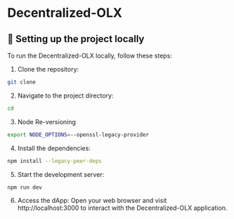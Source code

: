 # Decentralized-OLX


## 🚀 Setting up the project locally

To run the Decentralized-OLX locally, follow these steps:
1. Clone the repository:
 ```bash
 git clone 
 ```
 2. Navigate to the project directory:
```bash
cd 
```
3. Node Re-versioning

```bash
export NODE_OPTIONS=--openssl-legacy-provider
```

4. Install the dependencies:
```bash
npm install --legacy-peer-deps
```
5. Start the development server:
```bash
npm run dev
```

6. Access the dApp:
Open your web browser and visit http://localhost:3000 to interact with the Decentralized-OLX application.
